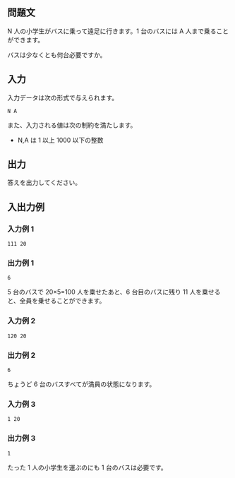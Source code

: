 ## 問題文

N 人の小学生がバスに乗って遠足に行きます。1 台のバスには A 人まで乗ることができます。

バスは少なくとも何台必要ですか。

## 入力

入力データは次の形式で与えられます。

```text
N A
```

また、入力される値は次の制約を満たします。

- N,A は 1 以上 1000 以下の整数

## 出力

答えを出力してください。

## 入出力例

### 入力例 1

```text
111 20
```

### 出力例 1

```text
6
```

5 台のバスで 20×5=100 人を乗せたあと、6 台目のバスに残り 11 人を乗せると、全員を乗せることができます。

### 入力例 2

```text
120 20
```

### 出力例 2

```text
6
```

ちょうど 6 台のバスすべてが満員の状態になります。

### 入力例 3

```text
1 20
```

### 出力例 3

```text
1
```

たった 1 人の小学生を運ぶのにも 1 台のバスは必要です。
